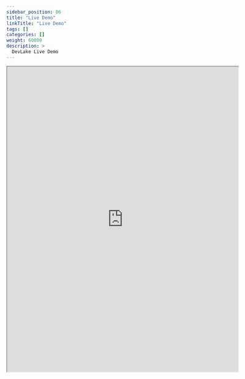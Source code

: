 ```yaml
---
sidebar_position: 06
title: "Live Demo"
linkTitle: "Live Demo"
tags: []
categories: []
weight: 60000
description: >
  DevLake Live Demo
---
```



<iframe src="https://grafana-lake.demo.devlake.io/d/F0iYknc7z/demo-commit-count-by-author?orgId=1&from=1634911190615&to=1650635990615" width="120%" height="800px"></iframe>